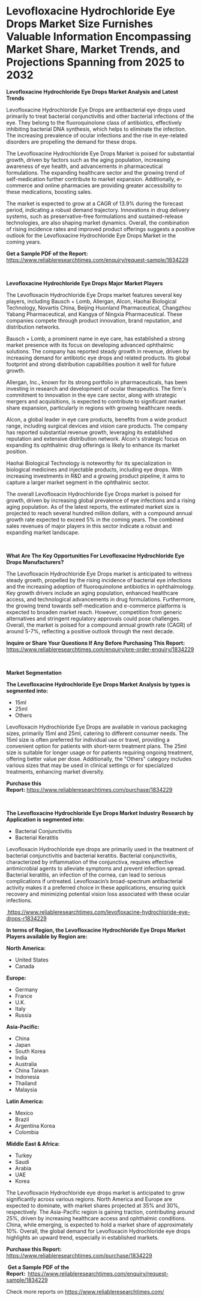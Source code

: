 <p><h1>Levofloxacine Hydrochloride Eye Drops Market Size Furnishes Valuable Information Encompassing Market Share, Market Trends, and Projections Spanning from 2025 to 2032</h1></p><p><strong>Levofloxacine Hydrochloride Eye Drops Market Analysis and Latest Trends</strong></p>
<p><p>Levofloxacine Hydrochloride Eye Drops are antibacterial eye drops used primarily to treat bacterial conjunctivitis and other bacterial infections of the eye. They belong to the fluoroquinolone class of antibiotics, effectively inhibiting bacterial DNA synthesis, which helps to eliminate the infection. The increasing prevalence of ocular infections and the rise in eye-related disorders are propelling the demand for these drops.</p><p>The Levofloxacine Hydrochloride Eye Drops Market is poised for substantial growth, driven by factors such as the aging population, increasing awareness of eye health, and advancements in pharmaceutical formulations. The expanding healthcare sector and the growing trend of self-medication further contribute to market expansion. Additionally, e-commerce and online pharmacies are providing greater accessibility to these medications, boosting sales.</p><p>The market is expected to grow at a CAGR of 13.9% during the forecast period, indicating a robust demand trajectory. Innovations in drug delivery systems, such as preservative-free formulations and sustained-release technologies, are also shaping market dynamics. Overall, the combination of rising incidence rates and improved product offerings suggests a positive outlook for the Levofloxacine Hydrochloride Eye Drops Market in the coming years.</p></p>
<p><strong>Get a Sample PDF of the Report:&nbsp;</strong> <a href="https://www.reliableresearchtimes.com/enquiry/request-sample/1834229?utm_campaign=2938&utm_medium=2&utm_source=Github&utm_content=ia&utm_term=08032025&utm_id=levofloxacine-hydrochloride-eye-drops">https://www.reliableresearchtimes.com/enquiry/request-sample/1834229</a></p>
<p>&nbsp;</p>
<p><strong>Levofloxacine Hydrochloride Eye Drops Major Market Players</strong></p>
<p><p>The Levofloxacin Hydrochloride Eye Drops market features several key players, including Bausch + Lomb, Allergan, Alcon, Haohai Biological Technology, Novartis China, Beijing Huonland Pharmaceutical, Changzhou Yabang Pharmaceutical, and Kangya of Ningxia Pharmaceutical. These companies compete through product innovation, brand reputation, and distribution networks.</p><p>Bausch + Lomb, a prominent name in eye care, has established a strong market presence with its focus on developing advanced ophthalmic solutions. The company has reported steady growth in revenue, driven by increasing demand for antibiotic eye drops and related products. Its global footprint and strong distribution capabilities position it well for future growth.</p><p>Allergan, Inc., known for its strong portfolio in pharmaceuticals, has been investing in research and development of ocular therapeutics. The firm's commitment to innovation in the eye care sector, along with strategic mergers and acquisitions, is expected to contribute to significant market share expansion, particularly in regions with growing healthcare needs.</p><p>Alcon, a global leader in eye care products, benefits from a wide product range, including surgical devices and vision care products. The company has reported substantial revenue growth, leveraging its established reputation and extensive distribution network. Alcon's strategic focus on expanding its ophthalmic drug offerings is likely to enhance its market position.</p><p>Haohai Biological Technology is noteworthy for its specialization in biological medicines and injectable products, including eye drops. With increasing investments in R&D and a growing product pipeline, it aims to capture a larger market segment in the ophthalmic sector.</p><p>The overall Levofloxacin Hydrochloride Eye Drops market is poised for growth, driven by increasing global prevalence of eye infections and a rising aging population. As of the latest reports, the estimated market size is projected to reach several hundred million dollars, with a compound annual growth rate expected to exceed 5% in the coming years. The combined sales revenues of major players in this sector indicate a robust and expanding market landscape.</p></p>
<p>&nbsp;</p>
<p><strong>What Are The Key Opportunities For Levofloxacine Hydrochloride Eye Drops Manufacturers?</strong></p>
<p><p>The Levofloxacin Hydrochloride Eye Drops market is anticipated to witness steady growth, propelled by the rising incidence of bacterial eye infections and the increasing adoption of fluoroquinolone antibiotics in ophthalmology. Key growth drivers include an aging population, enhanced healthcare access, and technological advancements in drug formulations. Furthermore, the growing trend towards self-medication and e-commerce platforms is expected to broaden market reach. However, competition from generic alternatives and stringent regulatory approvals could pose challenges. Overall, the market is poised for a compound annual growth rate (CAGR) of around 5-7%, reflecting a positive outlook through the next decade.</p></p>
<p><strong>Inquire or Share Your Questions If Any Before Purchasing This Report:</strong> <a href="https://www.reliableresearchtimes.com/enquiry/pre-order-enquiry/1834229?utm_campaign=2938&utm_medium=2&utm_source=Github&utm_content=ia&utm_term=08032025&utm_id=levofloxacine-hydrochloride-eye-drops">https://www.reliableresearchtimes.com/enquiry/pre-order-enquiry/1834229</a></p>
<p>&nbsp;</p>
<p><strong>Market Segmentation</strong></p>
<p><strong>The Levofloxacine Hydrochloride Eye Drops Market Analysis by types is segmented into:</strong></p>
<p><ul><li>15ml</li><li>25ml</li><li>Others</li></ul></p>
<p><p>Levofloxacin Hydrochloride Eye Drops are available in various packaging sizes, primarily 15ml and 25ml, catering to different consumer needs. The 15ml size is often preferred for individual use or travel, providing a convenient option for patients with short-term treatment plans. The 25ml size is suitable for longer usage or for patients requiring ongoing treatment, offering better value per dose. Additionally, the "Others" category includes various sizes that may be used in clinical settings or for specialized treatments, enhancing market diversity.</p></p>
<p><strong>Purchase this Report:&nbsp;</strong><a href="https://www.reliableresearchtimes.com/purchase/1834229?utm_campaign=2938&utm_medium=2&utm_source=Github&utm_content=ia&utm_term=08032025&utm_id=levofloxacine-hydrochloride-eye-drops">https://www.reliableresearchtimes.com/purchase/1834229</a></p>
<p>&nbsp;</p>
<p><strong>The Levofloxacine Hydrochloride Eye Drops Market Industry Research by Application is segmented into:</strong></p>
<p><ul><li>Bacterial Conjunctivitis</li><li>Bacterial Keratitis</li></ul></p>
<p><p>Levofloxacin Hydrochloride eye drops are primarily used in the treatment of bacterial conjunctivitis and bacterial keratitis. Bacterial conjunctivitis, characterized by inflammation of the conjunctiva, requires effective antimicrobial agents to alleviate symptoms and prevent infection spread. Bacterial keratitis, an infection of the cornea, can lead to serious complications if untreated. Levofloxacin’s broad-spectrum antibacterial activity makes it a preferred choice in these applications, ensuring quick recovery and minimizing potential vision loss associated with these ocular infections.</p></p>
<p><a href="https://www.reliableresearchtimes.com/levofloxacine-hydrochloride-eye-drops-r1834229?utm_campaign=2938&utm_medium=2&utm_source=Github&utm_content=ia&utm_term=08032025&utm_id=levofloxacine-hydrochloride-eye-drops">&nbsp;https://www.reliableresearchtimes.com/levofloxacine-hydrochloride-eye-drops-r1834229</a></p>
<p><strong>In terms of Region, the Levofloxacine Hydrochloride Eye Drops Market Players available by Region are:</strong></p>
<p>
    <p> <strong> North America: </strong>
        <ul>
            <li>United States</li>
            <li>Canada</li>
        </ul>
        </p> 
    <p> <strong> Europe: </strong>
        <ul>
            <li>Germany</li>
            <li>France</li>
            <li>U.K.</li>
            <li>Italy</li>
            <li>Russia</li>
        </ul>
        </p> 
    <p> <strong> Asia-Pacific: </strong>
        <ul>
            <li>China</li>
            <li>Japan</li>
            <li>South Korea</li>
            <li>India</li>
            <li>Australia</li>
            <li>China Taiwan</li>
            <li>Indonesia</li>
            <li>Thailand</li>
            <li>Malaysia</li>
        </ul>
        </p> 
    <p> <strong> Latin America: </strong>
        <ul>
            <li>Mexico</li>
            <li>Brazil</li>
            <li>Argentina Korea</li>
            <li>Colombia</li>
        </ul>
        </p> 
    <p> <strong> Middle East & Africa: </strong>
        <ul>
            <li>Turkey</li>
            <li>Saudi</li>
            <li>Arabia</li>
            <li>UAE</li>
            <li>Korea</li>
        </ul>
    </p>
    </p>
<p><p>The Levofloxacin Hydrochloride eye drops market is anticipated to grow significantly across various regions. North America and Europe are expected to dominate, with market shares projected at 35% and 30%, respectively. The Asia-Pacific region is gaining traction, contributing around 25%, driven by increasing healthcare access and ophthalmic conditions. China, while emerging, is expected to hold a market share of approximately 10%. Overall, the global demand for Levofloxacin Hydrochloride eye drops highlights an upward trend, especially in established markets.</p></p>
<p><strong>Purchase this Report: </strong><a href="https://www.reliableresearchtimes.com/purchase/1834229?utm_campaign=2938&utm_medium=2&utm_source=Github&utm_content=ia&utm_term=08032025&utm_id=levofloxacine-hydrochloride-eye-drops">https://www.reliableresearchtimes.com/purchase/1834229</a></p>
<p>&nbsp;<strong>Get a Sample PDF of the Report:&nbsp;&nbsp;</strong><a href="https://www.reliableresearchtimes.com/enquiry/request-sample/1834229?utm_campaign=2938&utm_medium=2&utm_source=Github&utm_content=ia&utm_term=08032025&utm_id=levofloxacine-hydrochloride-eye-drops">https://www.reliableresearchtimes.com/enquiry/request-sample/1834229</a></p>
<p><strong></strong></p>
<p>Check more reports on <a href="https://www.reliableresearchtimes.com/?utm_campaign=2938&utm_medium=2&utm_source=Github&utm_content=ia&utm_term=08032025&utm_id=levofloxacine-hydrochloride-eye-drops">https://www.reliableresearchtimes.com/</a></p>
